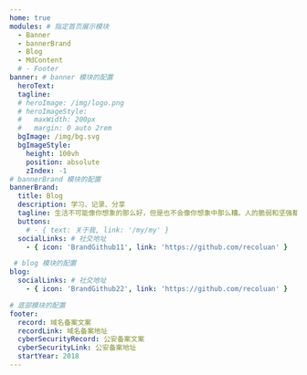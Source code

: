 ```yaml
---
home: true
modules: # 指定首页展示模块
  - Banner
  - bannerBrand
  - Blog
  - MdContent
  # - Footer
banner: # banner 模块的配置
  heroText: 
  tagline: 
  # heroImage: /img/logo.png
  # heroImageStyle:
  #   maxWidth: 200px
  #   margin: 0 auto 2rem
  bgImage: /img/bg.svg
  bgImageStyle:
    height: 100vh
    position: absolute
    zIndex: -1
# bannerBrand 模块的配置
bannerBrand:
  title: Blog
  description: 学习、记录、分享
  tagline: 生活不可能像你想象的那么好，但是也不会像你想象中那么糟。人的脆弱和坚强都超乎自己的想象， 有时候脆弱的一句话就泪流满面，有时候你发现自己咬着牙已经走过了很长的路 — 莫泊桑《一生》
  buttons:
    # - { text: 关于我, link: '/my/my' }
  socialLinks: # 社交地址
    - { icon: 'BrandGithub11', link: 'https://github.com/recoluan' }

 # blog 模块的配置
blog:
  socialLinks: # 社交地址
    - { icon: 'BrandGithub22', link: 'https://github.com/recoluan' }

# 底部模块的配置
footer:
  record: 域名备案文案
  recordLink: 域名备案地址
  cyberSecurityRecord: 公安备案文案
  cyberSecurityLink: 公安备案地址
  startYear: 2018
---
```


<!-- 首页配置页 -->

